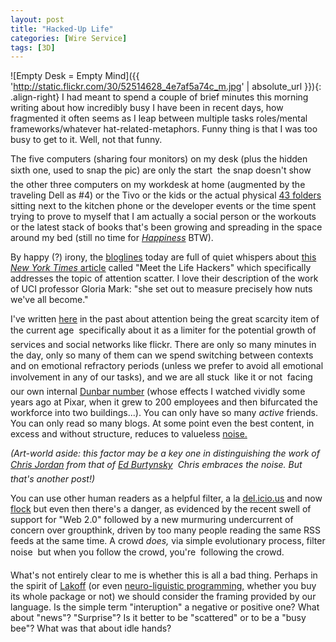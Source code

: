```yaml
---
layout: post
title: "Hacked-Up Life"
categories: [Wire Service]
tags: [3D]
---
```


![Empty Desk = Empty Mind]({{ 'http://static.flickr.com/30/52514628_4e7af5a74c_m.jpg' | absolute_url }}){: .align-right}
I had meant to spend a couple of brief minutes this morning writing about how incredibly busy I have been in recent days, how fragmented it often seems as I leap between multiple tasks roles/mental frameworks/whatever hat-related-metaphors. Funny thing is that I was too busy to get to it. Well, not that funny.

The five computers (sharing four monitors) on my desk (plus the hidden sixth one, used to snap the pic) are only the start &#151; the snap doesn't show the other three computers on my workdesk at home (augmented by the traveling Dell as #4) or the Tivo or the kids or the actual physical <a href="http:/43folders.com/">43 folders</a> sitting next to the kitchen phone or the developer events or the time spent trying to prove to myself that I am actually a social person or the workouts or the latest stack of books that's been growing and spreading in the space around my bed (still no time for <a href="http://www.amazon.com/exec/obidos/tg/detail/-/0743222989/qid=1129929479/sr=8-1/ref=pd_bbs_1/104-4212019-0416766?v=glance&s=books&n=507846"><cite>Happiness</cite></a> BTW).

<!--more-->
By happy (?) irony, the <a href="http://www.bloglines.com/public/bjorke">bloglines</a> today are full of quiet whispers about <a href="http://www.nytimes.com/2005/10/16/magazine/16guru.html?ei=5090&en=c8985a80d74cefc1&ex=1287115200&adxnnl=1&partner=rssuserland&emc=rss&pagewanted=all&adxnnlx=1129928579-13866dPprNJDL6jit2IgPQ">this <cite>New York Times</cite> article</a> called "Meet the Life Hackers" which specifically addresses the topic of attention scatter. I love their description of the work of UCI professor Gloria Mark: "she set out to measure precisely how nuts we've all become."

I've written <a href="{{ site.baseurl }}{% post_url 2005-07-15-flickr-Blogs-and-Cattle-Appended %}">here</a> in the past about attention being the great scarcity item of the current age &#151; specifically about it as a limiter for the potential growth of services and social networks like flickr. There are only so many minutes in the day, only so many of them can we spend switching between contexts and on emotional refractory periods (unless we prefer to avoid all emotional involvement in any of our tasks), and we are all stuck &#151; like it or not &#151; facing our own internal <a href="http://www.lifewithalacrity.com/2004/03/the_dunbar_numb.html">Dunbar number</a> (whose effects I watched vividly some years ago at Pixar, when it grew to 200 employees and then bifurcated the workforce into two buildings...). You can only have so many <i>active</i> friends. You can only read so many blogs. At some point even the best content, in excess and without structure, reduces to valueless <a href="http://www.flickr.com/photos/krazydad/53470076/">noise.</a>

<i>(Art-world aside: this factor may be a key one in distinguishing the work of <a href="http://www.chrisjordan.com/">Chris Jordan</a> from that of <a href="http://www.edwardburtynsky.com/">Ed Burtynsky</a> &#151; Chris embraces the noise. But that's another post!)</i>

You can use other human readers as a helpful filter, a la <a href="http://del.icio.us/">del.icio.us</a> and now <a href="http://www.flock.com/">flock</a> but even then there's a danger, as evidenced by the recent swell of support for "Web 2.0" followed by a new murmuring undercurrent of concern over groupthink, driven by too many people reading the same RSS feeds at the same time. A crowd <i>does,</i> via simple evolutionary process, filter noise &#151; but when you follow the crowd, you're &#151; following the crowd.

What's not entirely clear to me is whether this is all a bad thing. Perhaps in the spirit of <a href="http://www.georgelakoff.com/">Lakoff</a> (or even <a href="http://www.nlp.com/">neuro-liguistic programming,</a> whether you buy its whole package or not) we should consider the framing provided by our language. Is the simple term "interuption" a negative or positive one? What about "news"? "Surprise"? Is it better to be "scattered" or to be a "busy bee"? What was that about idle hands?
 
